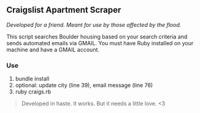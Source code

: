 ## Craigslist Apartment Scraper 

*Developed for a friend. Meant for use by those affected by the flood.*

This script searches Boulder housing based on your search criteria and sends automated emails via GMAIL. You must have Ruby installed on your machine and have a GMAIL account.

### Use

1. bundle install
2. optional: update city (line 39), email message (line 76)
3. ruby craigs.rb

> Developed in haste. It works. But it needs a little love. <3



